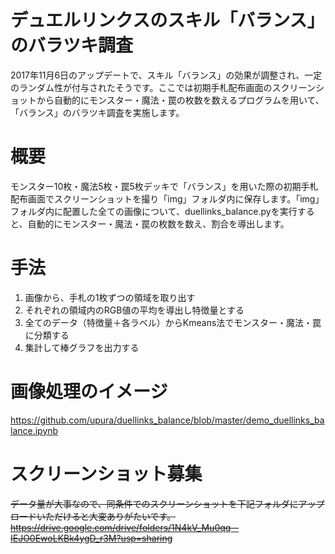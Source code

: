 デュエルリンクスのスキル「バランス」のバラツキ調査
===
2017年11月6日のアップデートで、スキル「バランス」の効果が調整され、一定のランダム性が付与されたそうです。ここでは初期手札配布画面のスクリーンショットから自動的にモンスター・魔法・罠の枚数を数えるプログラムを用いて、「バランス」のバラツキ調査を実施します。

# 概要
モンスター10枚・魔法5枚・罠5枚デッキで「バランス」を用いた際の初期手札配布画面でスクリーンショットを撮り「img」フォルダ内に保存します。「img」フォルダ内に配置した全ての画像について、duellinks_balance.pyを実行すると、自動的にモンスター・魔法・罠の枚数を数え、割合を導出します。

# 手法
1. 画像から、手札の1枚ずつの領域を取り出す
1. それぞれの領域内のRGB値の平均を導出し特徴量とする
1. 全てのデータ（特徴量＋各ラベル）からKmeans法でモンスター・魔法・罠に分類する
1. 集計して棒グラフを出力する

# 画像処理のイメージ
https://github.com/upura/duellinks_balance/blob/master/demo_duellinks_balance.ipynb

# スクリーンショット募集
~~データ量が大事なので、同条件でのスクリーンショットを下記フォルダにアップロードいただけると大変ありがたいです。~~
~~https://drive.google.com/drive/folders/1N4kV_Mu0qq--IEJO0EwoLKBk4ygD_r3M?usp=sharing~~
